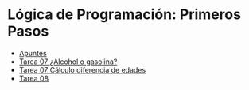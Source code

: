 # Lógica de Programación: Primeros Pasos

- [Apuntes](./Ejercicio1.html)
- [Tarea 07 ¿Alcohol o gasolina?](./calculo_consumo.html)
- [Tarea 07 Cálculo diferencia de edades](./calculo-edades.html)
- [Tarea 08 ](./imprimir_edades2.html)